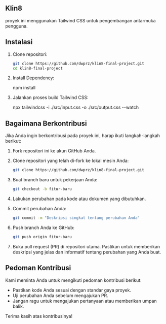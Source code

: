 ## Klin8

proyek ini menggunakan Tailwind CSS untuk pengembangan antarmuka pengguna.

## Instalasi

1. Clone repositori:

   ```bash
   git clone https://github.com/dwprz/klin8-final-project.git
   cd klin8-final-project

   ```

2. Install Dependency:

   npm install

3. Jalankan proses build Tailwind CSS:

   npx tailwindcss -i ./src/input.css -o ./src/output.css --watch

## Bagaimana Berkontribusi

Jika Anda ingin berkontribusi pada proyek ini, harap ikuti langkah-langkah berikut:

1. Fork repositori ini ke akun GitHub Anda.
2. Clone repositori yang telah di-fork ke lokal mesin Anda:

   ```bash
   git clone https://github.com/dwprz/klin8-final-project.git
   ```

3. Buat branch baru untuk pekerjaan Anda:

   ```bash
   git checkout -b fitur-baru
   ```

4. Lakukan perubahan pada kode atau dokumen yang dibutuhkan.
5. Commit perubahan Anda:

   ```bash
   git commit -m "Deskripsi singkat tentang perubahan Anda"
   ```

6. Push branch Anda ke GitHub:

   ```bash
   git push origin fitur-baru
   ```

7. Buka pull request (PR) di repositori utama. Pastikan untuk memberikan deskripsi yang jelas dan informatif tentang perubahan yang Anda buat.

## Pedoman Kontribusi

Kami meminta Anda untuk mengikuti pedoman kontribusi berikut:

- Pastikan kode Anda sesuai dengan standar gaya proyek.
- Uji perubahan Anda sebelum mengajukan PR.
- Jangan ragu untuk mengajukan pertanyaan atau memberikan umpan balik.

Terima kasih atas kontribusinya!

